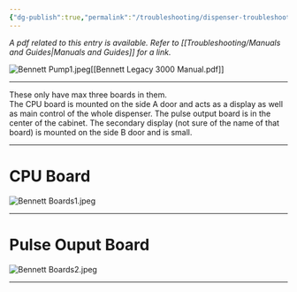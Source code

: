 ```yaml
---
{"dg-publish":true,"permalink":"/troubleshooting/dispenser-troubleshooting/bennett/bennett-3000-legacy-dispensers/"}
---
```


*A pdf related to this entry is available.  Refer to [[Troubleshooting/Manuals and Guides\|Manuals and Guides]] for a link.*

![Bennett Pump1.jpeg](/img/user/Assets/Images/Bennett%20Pump1.jpeg)[[Bennett Legacy 3000 Manual.pdf]]

---

These only have max three boards in them.  
The CPU board is mounted on the side A door and acts as a display as well as main control of the whole dispenser.  The pulse output board is in the center of the cabinet.  The secondary display (not sure of the name of that board) is mounted on the side B door and is small.  

---
# CPU Board

![Bennett Boards1.jpeg](/img/user/Assets/Images/Bennett%20Boards1.jpeg)

---
# Pulse Ouput Board

![Bennett Boards2.jpeg](/img/user/Assets/Images/Bennett%20Boards2.jpeg)

---

